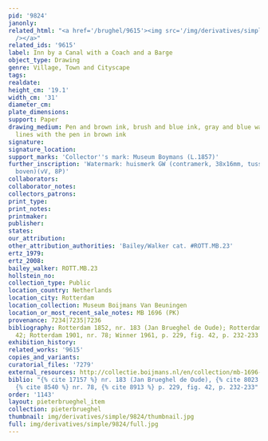 ```yaml
---
pid: '9824'
janonly: 
related_html: "<a href='/brughel/9615'><img src='/img/derivatives/simple/9615/thumbnail.jpg'
  /></a>"
related_ids: '9615'
label: Inn by a Canal with a Coach and a Barge
object_type: Drawing
genre: Village, Town and Cityscape
tags: 
realdate: 
height_cm: '19.1'
width_cm: '31'
diameter_cm: 
plate_dimensions: 
support: Paper
drawing_medium: Pen and brown ink, brush and blue ink, gray and blue wash, framing
  lines with the pen in brown ink
signature: 
signature_location: 
support_marks: 'Collector''s mark: Museum Boymans (L.1857)'
further_inscription: 'Watermark: huismerk GW (contramerk, 38x16mm, tussen P3-4 van
  boven)(vV, 8P)'
collaborators: 
collaborator_notes: 
collectors_patrons: 
print_type: 
print_notes: 
printmaker: 
publisher: 
states: 
our_attribution: 
other_attribution_authorities: 'Bailey/Walker cat. #ROTT.MB.23'
ertz_1979: 
ertz_2008: 
bailey_walker: ROTT.MB.23
hollstein_no: 
collection_type: Public
location_country: Netherlands
location_city: Rotterdam
location_collection: Museum Boijmans Van Beuningen
location_or_most_recent_sale_notes: MB 1696 (PK)
provenance: 7234|7235|7236
bibliography: Rotterdam 1852, nr. 183 (Jan Brueghel de Oude); Rotterdam 1869, nr.
  42; Rotterdam 1901, nr. 78; Winner 1961, p. 229, fig. 42, p. 232-233
exhibition_history: 
related_works: '9615'
copies_and_variants: 
curatorial_files: '7279'
external_resources: http://collectie.boijmans.nl/en/collection/mb-1696-(pk)
biblio: "{% cite 17157 %} nr. 183 (Jan Brueghel de Oude), {% cite 8023 %} nr. 42,
  {% cite 8540 %} nr. 78, {% cite 8913 %} p. 229, fig. 42, p. 232-233"
order: '1143'
layout: pieterbrueghel_item
collection: pieterbrueghel
thumbnail: img/derivatives/simple/9824/thumbnail.jpg
full: img/derivatives/simple/9824/full.jpg
---
```

